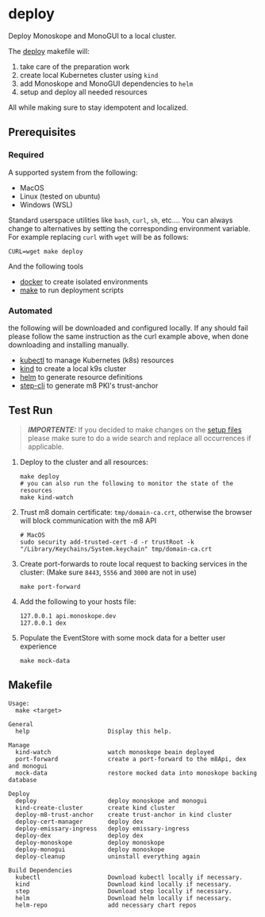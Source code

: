 # deploy

Deploy Monoskope and MonoGUI to a local cluster.

The [deploy](deploy.mk) makefile will:

1. take care of the preparation work
2. create local Kubernetes cluster using `kind`
3. add Monoskope and MonoGUI dependencies to `helm`
4. setup and deploy all needed resources

All while making sure to stay idempotent and localized.

## Prerequisites

### Required

A supported system from the following:

- MacOS
- Linux (tested on ubuntu)
- Windows (WSL)

Standard userspace utilities like `bash`, `curl`, `sh`, etc.... You can always change to alternatives by setting the corresponding environment variable. For example replacing `curl` with `wget` will be as follows:

```shell
CURL=wget make deploy
```

And the following tools

* [docker](https://docs.docker.com/get-docker/) to create isolated environments
* [make](https://www.gnu.org/software/make/#download) to run deployment scripts

### Automated

the following will be downloaded and configured locally. If any should fail please follow the same instruction as the curl example above, when done downloading and installing manually.

* [kubectl](https://kubernetes.io/docs/tasks/tools/#kubectl) to manage Kubernetes (k8s) resources
* [kind](https://kind.sigs.k8s.io/docs/user/quick-start/#installation) to create a local k9s cluster
* [helm](https://helm.sh/docs/intro/install/) to generate resource definitions
* [step-cli](https://smallstep.com/docs/step-cli/installation) to generate m8 PKI's trust-anchor

## Test Run

> **_IMPORTENTE:_**  If you decided to make changes on the [setup files](setup) please make sure to do a wide search and replace all occurrences if applicable.

1. Deploy to the cluster and all resources:

    ```shell
    make deploy
    # you can also run the following to monitor the state of the resources
    make kind-watch
    ```

2. Trust m8 domain certificate: `tmp/domain-ca.crt`, otherwise the browser will block communication with the m8 API

    ```shell
    # MacOS
    sudo security add-trusted-cert -d -r trustRoot -k "/Library/Keychains/System.keychain" tmp/domain-ca.crt
    ```

3. Create port-forwards to route local request to backing services in the cluster: (Make sure `8443`, `5556` and `3000` are not in use)

    ```shell
    make port-forward
    ```

4. Add the following to your hosts file:

    ```shell
    127.0.0.1 api.monoskope.dev
    127.0.0.1 dex
    ```

5. Populate the EventStore with some mock data for a better user experience

    ```shell
    make mock-data
    ```

## Makefile

```shell
Usage:
  make <target>

General
  help                      Display this help.

Manage
  kind-watch                watch monoskope beain deployed
  port-forward              create a port-forward to the m8Api, dex and monogui
  mock-data                 restore mocked data into monoskope backing database

Deploy
  deploy                    deploy monoskope and monogui
  kind-create-cluster       create kind cluster
  deploy-m8-trust-anchor    create trust-anchor in kind cluster
  deploy-cert-manager       deploy dex
  deploy-emissary-ingress   deploy emissary-ingress
  deploy-dex                deploy dex
  deploy-monoskope          deploy monoskope
  deploy-monogui            deploy monoskope
  deploy-cleanup            uninstall everything again

Build Dependencies          
  kubectl                   Download kubectl locally if necessary.
  kind                      Download kind locally if necessary.
  step                      Download step locally if necessary.
  helm                      Download helm locally if necessary.
  helm-repo                 add necessary chart repos
```